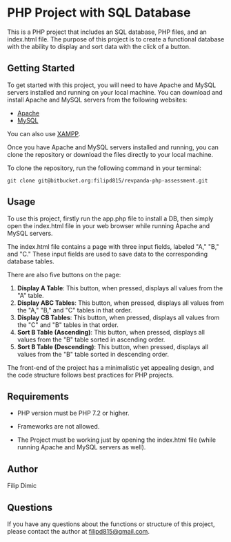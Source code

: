 # PHP Project with SQL Database

This is a PHP project that includes an SQL database, PHP files, and an index.html file. The purpose of this project is to create a functional database with the ability to display and sort data with the click of a button.

## Getting Started
To get started with this project, you will need to have Apache and MySQL servers installed and running on your local machine. You can download and install Apache and MySQL servers from the following websites:

- [Apache](https://httpd.apache.org/download.cgi)
- [MySQL](https://dev.mysql.com/downloads/mysql/)

You can also use [XAMPP](https://www.apachefriends.org/download.html).

Once you have Apache and MySQL servers installed and running, you can clone the repository or download the files directly to your local machine.

To clone the repository, run the following command in your terminal:


```console
git clone git@bitbucket.org:filipd815/revpanda-php-assessment.git 
```

## Usage
To use this project, firstly run the app.php file to install a DB, then simply open the index.html file in your web browser while running Apache and MySQL servers.

The index.html file contains a page with three input fields, labeled "A," "B," and "C." These input fields are used to save data to the corresponding database tables.

There are also five buttons on the page:

1. **Display A Table**: This button, when pressed, displays all values from the "A" table.
2. **Display ABC Tables**: This button, when pressed, displays all values from the "A," "B," and "C" tables in that order.
3. **Display CB Tables**: This button, when pressed, displays all values from the "C" and "B" tables in that order.
4. **Sort B Table (Ascending)**: This button, when pressed, displays all values from the "B" table sorted in ascending order.
5. **Sort B Table (Descending)**: This button, when pressed, displays all values from the "B" table sorted in descending order. 
 
The front-end of the project has a minimalistic yet appealing design, and the code structure follows best practices for PHP projects.

## Requirements
- PHP version must be PHP 7.2 or higher.

- Frameworks are not allowed.

- The Project must be working just by opening the index.html file (while running Apache and MySQL servers as well).

## Author

Filip Dimic

## Questions
If you have any questions about the functions or structure of this project, please contact the author at filipd815@gmail.com.